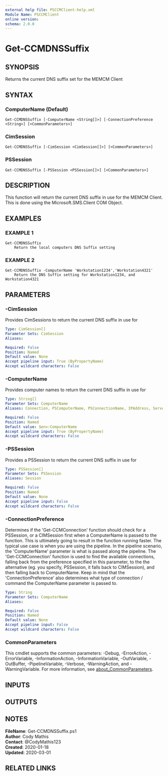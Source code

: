 ```yaml
---
external help file: PSCCMClient-help.xml
Module Name: PSCCMClient
online version:
schema: 2.0.0
---
```


# Get-CCMDNSSuffix

## SYNOPSIS
Returns the current DNS suffix set for the MEMCM Client

## SYNTAX

### ComputerName (Default)
```
Get-CCMDNSSuffix [-ComputerName <String[]>] [-ConnectionPreference <String>] [<CommonParameters>]
```

### CimSession
```
Get-CCMDNSSuffix [-CimSession <CimSession[]>] [<CommonParameters>]
```

### PSSession
```
Get-CCMDNSSuffix [-PSSession <PSSession[]>] [<CommonParameters>]
```

## DESCRIPTION
This function will return the current DNS suffix in use for the MEMCM Client.
This is done using the Microsoft.SMS.Client COM Object.

## EXAMPLES

### EXAMPLE 1
```
Get-CCMDNSSuffix
    Return the local computers DNS Suffix setting
```

### EXAMPLE 2
```
Get-CCMDNSSuffix -ComputerName 'Workstation1234','Workstation4321'
    Return the DNS Suffix setting for Workstation1234, and Workstation4321
```

## PARAMETERS

### -CimSession
Provides CimSessions to return the current DNS suffix in use for

```yaml
Type: CimSession[]
Parameter Sets: CimSession
Aliases:

Required: False
Position: Named
Default value: None
Accept pipeline input: True (ByPropertyName)
Accept wildcard characters: False
```

### -ComputerName
Provides computer names to return the current DNS suffix in use for

```yaml
Type: String[]
Parameter Sets: ComputerName
Aliases: Connection, PSComputerName, PSConnectionName, IPAddress, ServerName, HostName, DNSHostName

Required: False
Position: Named
Default value: $env:ComputerName
Accept pipeline input: True (ByPropertyName)
Accept wildcard characters: False
```

### -PSSession
Provides a PSSession to return the current DNS suffix in use for

```yaml
Type: PSSession[]
Parameter Sets: PSSession
Aliases: Session

Required: False
Position: Named
Default value: None
Accept pipeline input: False
Accept wildcard characters: False
```

### -ConnectionPreference
Determines if the 'Get-CCMConnection' function should check for a PSSession, or a CIMSession first when a ComputerName
is passed to the function.
This is ultimately going to result in the function running faster.
The typical use case is
when you are using the pipeline.
In the pipeline scenario, the 'ComputerName' parameter is what is passed along the
pipeline.
The 'Get-CCMConnection' function is used to find the available connections, falling back from the preference
specified in this parameter, to the the alternative (eg.
you specify, PSSession, it falls back to CIMSession), and then
falling back to ComputerName.
Keep in mind that the 'ConnectionPreference' also determines what type of connection / command
the ComputerName parameter is passed to.

```yaml
Type: String
Parameter Sets: ComputerName
Aliases:

Required: False
Position: Named
Default value: None
Accept pipeline input: False
Accept wildcard characters: False
```

### CommonParameters
This cmdlet supports the common parameters: -Debug, -ErrorAction, -ErrorVariable, -InformationAction, -InformationVariable, -OutVariable, -OutBuffer, -PipelineVariable, -Verbose, -WarningAction, and -WarningVariable. For more information, see [about_CommonParameters](http://go.microsoft.com/fwlink/?LinkID=113216).

## INPUTS

## OUTPUTS

## NOTES

**FileName**:    Get-CCMDNSSuffix.ps1  
**Author**:      Cody Mathis  
**Contact**:     @CodyMathis123  
**Created**:     2020-01-18  
**Updated**:     2020-03-01  

## RELATED LINKS
